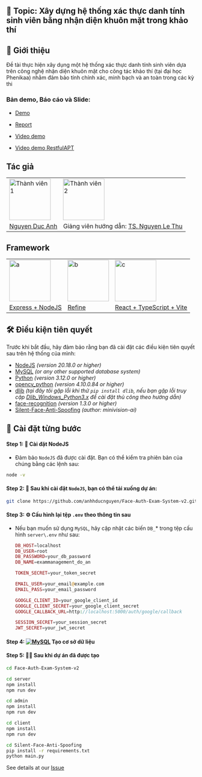 ## 🚀 Topic: **Xây dựng hệ thống xác thực danh tính sinh viên bằng nhận diện khuôn mặt trong khảo thí**

## 🌟 Giới thiệu

Đề tài thực hiện xây dụng một hệ thống xác thực danh tính sinh viên dựa trên công nghệ nhận diện khuôn mặt cho công tác khảo thí (tại đại học Phenikaa) nhằm đảm bảo tính chính xác, minh bạch và an toàn trong các kỳ thi

### Bản demo, Báo cáo và Slide: 

- [Demo]()

- [Report](https://drive.google.com/drive/folders/1McMyjsh_j6sM73bt2YO14lyoNT0qciUn?usp=sharing)
  
- [Video demo]()

- [Video demo RestfulAPT]()

## Tác giả 
<table>
  <tr>
    <td><img src="https://github.com/user-attachments/assets/f50ae9b1-d56b-4ab6-b8d5-577bffdc9f15" alt="Thành viên 1"  height="110" /></td>
    <!-- <td><img src="https://avatars.githubusercontent.com/u/140246455?v=4" alt="Thành viên 1"  height="110" /></td> -->
    <td><img src="https://avatars.githubusercontent.com/u/165644902?v=4" alt="Thành viên 2"  height="110" /></td>
  <!-- <td><img src="https://i.ytimg.com/vi/g5Vki3T8clw/maxresdefault.jpg" alt="Product"  height="110" /></td> -->
  </tr>

  <tr>
    <td>
        <a href="https://github.com/anhhducnguyen" target="_blank">Nguyen Duc Anh</a>
    </td>
    <td>Giảng viên hướng dẫn: 
      <a href="https://github.com/lethunguyen" target="_blank">TS. Nguyen Le Thu</a>
    </td>
  </tr>
</table>

## Framework

<table>
  <tr>
    <td><img src="https://encrypted-tbn0.gstatic.com/images?q=tbn:ANd9GcT5tzpUX3l9HzU3Mky3pyyEOvfvELBsmn3PlQ&s" alt="a"  height="110" /></td>
    <td><img src="https://avatars.githubusercontent.com/u/104967037?s=280&v=4" alt="b"  height="110" /></td>
    <td><img src="https://miro.medium.com/v2/resize:fit:1400/1*poaGV4iICp06Q-yTlA2g_g.png" alt="c"  height="110" /></td>
  </tr>

  <tr>
    <td>
        <a href="https://expressjs.com/" target="_blank">Express + NodeJS</a>
    </td>
    <td>
      <a href="https://refine.dev/" target="_blank">Refine</a>
    </td>
    <td>
      <a href="https://vite.dev/guide/" target="_blank">React + TypeScript + Vite</a>
    </td>
  </tr>
</table>


## 🛠️ Điều kiện tiên quyết
Trước khi bắt đầu, hãy đảm bảo rằng bạn đã cài đặt các điều kiện tiên quyết sau trên hệ thống của mình:

- [NodeJS](https://nodejs.org/en/download) _(version 20.18.0 or higher)_
- [MySQL](https://www.mysql.com/downloads/) _(or any other supported database system)_
- [Python](https://www.python.org/) _(version 3.12.0 or higher)_
- [opencv_python](https://opencv.org/) _(version 4.10.0.84 or higher)_
- [dlib](https://github.com/davisking/dlib) _(tại đây tôi gặp lỗi khi thử `pip install dlib`, nếu bạn gặp lỗi truy cập [Dlib_Windows_Python3.x](https://github.com/z-mahmud22/Dlib_Windows_Python3.x) để cài đặt thủ công theo hướng dẫn)_
- [face-recognition](https://github.com/ageitgey/face_recognition) _(version 1.3.0 or higher)_
- [Silent-Face-Anti-Spoofing](https://github.com/minivision-ai/Silent-Face-Anti-Spoofing) _(author: minivision-ai)_

## 🔧 Cài đặt từng bước
#### **Step 1**: 🚀 Cài đặt NodeJS

- Đảm bảo `NodeJS` đã được cài đặt. Bạn có thể kiểm tra phiên bản của chúng bằng các lệnh sau:
  
```bash
node -v
```

#### **Step 2**: 📁 Sau khi cài đặt `NodeJS`, bạn có thể tải xuống dự án:

```bash
git clone https://github.com/anhhducnguyen/Face-Auth-Exam-System-v2.git
```


#### **Step 3**: ⚙️ Cấu hình lại tệp `.env` theo thông tin sau
- Nếu bạn muốn sử dụng `MySQL`, hãy cập nhật các biến `DB_`* trong tệp cấu hình `server\.env` như sau:
  
    ```php
    DB_HOST=localhost
    DB_USER=root
    DB_PASSWORD=your_db_password
    DB_NAME=exammanagement_do_an

    TOKEN_SECRET=your_token_secret

    EMAIL_USER=your_email@example.com	
    EMAIL_PASS=your_email_password

    GOOGLE_CLIENT_ID=your_google_client_id
    GOOGLE_CLIENT_SECRET=your_google_client_secret
    GOOGLE_CALLBACK_URL=http://localhost:5000/auth/google/callback

    SESSION_SECRET=your_session_secret
    JWT_SECRET=your_jwt_secret
    ```


#### **Step 4**: <a href="#"><img alt="MySQL" src ="https://img.shields.io/badge/MySQL-4479A1.svg?logo=MySQL&logoColor=white"></a> Tạo cơ sở dữ liệu

#### **Step 5**: 🏃‍♂️ Sau khi dự án đã được tạo

```bash
cd Face-Auth-Exam-System-v2
```

```bash
cd server
npm install
npm run dev 
```

```bash
cd admin
npm install
npm run dev 
```

```bash
cd client
npm install
npm run dev 
```

```bash
cd Silent-Face-Anti-Spoofing
pip install -r requirements.txt
python main.py
```



See details at our [Issue](https://github.com/anhhducnguyen/Face-Auth-Exam-System-v2/issues/1)



